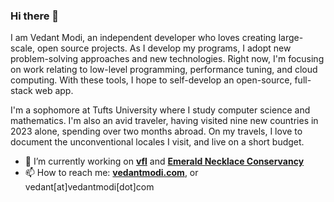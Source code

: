 ### Hi there 👋

<!--
**thevedantmodi/thevedantmodi** is a ✨ _special_ ✨ repository because its `README.md` (this file) appears on your GitHub profile.

Here are some ideas to get you started:

- 🔭 I’m currently working on ...
- 🌱 I’m currently learning ...
- 👯 I’m looking to collaborate on ...
- 🤔 I’m looking for help with ...
- 💬 Ask me about ...
- 📫 How to reach me: ...
- 😄 Pronouns: ...
- ⚡ Fun fact: ...
-->

I am Vedant Modi, an independent developer who loves creating large-scale, open source projects. As I develop my programs, I adopt new problem-solving approaches and new technologies. Right now, I'm focusing on work relating to low-level programming, performance tuning, and cloud computing. With these tools, I hope to self-develop an open-source, full-stack web app.

I'm a sophomore at Tufts University where I study computer science and mathematics. I'm also an avid traveler, having visited nine new countries in 2023 alone, spending over two months abroad. On my travels, I love to document the unconventional locales I visit, and live on a short budget.

- 🔭 I’m currently working on [**vfl**](https://github.com/thevedantmodi/flight-extension) and [**Emerald Necklace Conservancy**](https://github.com/JumboCode/emerald-necklace-conservancy)
- 📫 How to reach me: [**vedantmodi.com**](https://www.vedantmodi.com), or vedant[at]vedantmodi[dot]com
